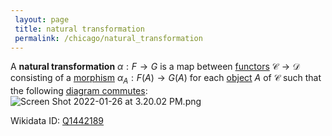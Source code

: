 ```yaml
---
 layout: page
 title: natural transformation
 permalink: /chicago/natural_transformation
---
```

A **natural transformation** $\alpha:F\to G$ is a map between [functors](https://mathgloss.github.io/MathGloss/commutative_diagram) $\mathcal C\to \mathcal D$ consisting of a [morphism](https://mathgloss.github.io/MathGloss/functor) $\alpha_A: F(A)\to G(A)$ for each [object](https://mathgloss.github.io/MathGloss/morphism) $A$ of $\mathcal C$ such that the following [diagram commutes](https://mathgloss.github.io/MathGloss/category):
![Screen Shot 2022-01-26 at 3.20.02 PM.png](https://mathgloss.github.io/MathGloss/commutative_diagram)

Wikidata ID: [Q1442189](https://www.wikidata.org/wiki/Q1442189)